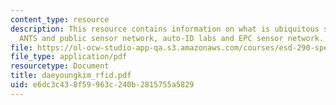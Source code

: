 ```yaml
---
content_type: resource
description: This resource contains information on what is ubiquitous sensor network,
  ANTS and public sensor network, auto-ID labs and EPC sensor network.
file: https://ol-ocw-studio-app-qa.s3.amazonaws.com/courses/esd-290-special-topics-in-supply-chain-management-spring-2005/e6dc3c438f59963c240b2815755a5829_daeyoungkim_rfid.pdf
file_type: application/pdf
resourcetype: Document
title: daeyoungkim_rfid.pdf
uid: e6dc3c43-8f59-963c-240b-2815755a5829
---
```

